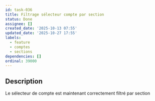 ```yaml
---
id: task-036
title: Filtrage sélecteur compte par section
status: Done
assignee: []
created_date: '2025-10-13 07:55'
updated_date: '2025-10-27 17:55'
labels:
  - feature
  - comptes
  - sections
dependencies: []
ordinal: 39000
---
```


## Description

<!-- SECTION:DESCRIPTION:BEGIN -->
Le sélecteur de compte est maintenant correctement filtré par section
<!-- SECTION:DESCRIPTION:END -->
